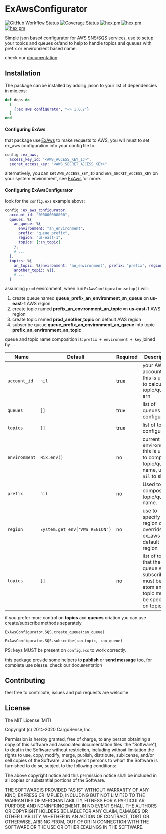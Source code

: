 # ExAwsConfigurator

![GitHub Workflow Status](https://img.shields.io/github/workflow/status/marciotoze/ex_aws_configurator/Elixir%20CI)
[![Coverage Status](https://coveralls.io/repos/github/marciotoze/ex_aws_configurator/badge.svg?branch=main)](https://coveralls.io/github/marciotoze/ex_aws_configurator?branch=main)
[![hex.pm](https://img.shields.io/hexpm/v/ex_aws_configurator.svg)](https://hex.pm/packages/ex_aws)
[![hex.pm](https://img.shields.io/hexpm/dt/ex_aws_configurator.svg)](https://hex.pm/packages/ex_aws)
[![hex.pm](https://img.shields.io/hexpm/l/ex_aws_configurator.svg)](https://hex.pm/packages/ex_aws)

Simple json based configurator for AWS SNS/SQS services, use to setup your topics and queues or/and to help to handle topics and queues with prefix or environment based name.

check our [documentation](https://hexdocs.pm/ex_aws_configurator/api-reference.html)

## Installation

The package can be installed by adding jason to your list of dependencies in mix.exs:

```elixir
def deps do
  [
    {:ex_aws_configurator, "~> 1.0.2"}
  ]
end
```

#### Configuring ExAws

that package use [ExAws](https://github.com/ex-aws/ex_aws) to make requests to AWS, you will must to set ex_aws configuration into your config file to:

```elixir
config :ex_aws,
  access_key_id: "<AWS_ACCESS_KEY_ID>",
  secret_access_key: "<AWS_SECRET_ACCESS_KEY>"
```

alternatively, you can set `AWS_ACCESS_KEY_ID` and `AWS_SECRET_ACCESS_KEY` on your system environment, see [ExAws](https://github.com/ex-aws/ex_aws) for more.

#### Configuring ExAwsConfigurator

look for the `config.exs` example above:

```elixir
config :ex_aws_configurator,
  account_id: "000000000000",
  queues: %{
    an_queue: %{
      environment: "an_environment",
      prefix: "queue_prefix",
      region: "us-east-1",
      topics: [:an_topic]
    },
    # ...
  },
  topics: %{
    an_topic: %{environment: "an_environment", prefix: "prefix", region: "us-east-1"},
    another_topic: %{},
    # ...
  }
```

assuming `prod` environment, when run `ExAwsConfigurator.setup()` will:

1. create queue named **queue_prefix_an_environment_an_queue** on **us-east-1** AWS region
2. create topic named **prefix_an_environment_an_topic** on **us-east-1** AWS region
3. create topic named **prod_another_topic** on default AWS region
4. subscribe queue **queue_prefix_an_environment_an_queue** into topic **prefix_an_environment_an_topic**

queue and topic name composition is: `prefix + environment + key` joined by `_`.

| Name | Default | Required | Description |
|------|---------|----------|-------------|
| `account_id` | `nil` | true | your AWS account id, this is used to calculate topic/queue arn |
| `queues` | `[]` | true | list of queues configuration |
| `topics` | `[]` | true | list of topic configuration |
| `environment` | `Mix.env()` | no | current environment, this is used to compose topic/queue name, use `nil` to skip |
| `prefix` | `nil` | no | Used to compose topic/queue name. |
| `region` | `System.get_env("AWS_REGION")` | no | use to specify aws region or to override ex_aws default region |
| `topics` | `[]` | no | list of topics that the queue will subscribe to, must be an atom and the topic must be specified on topics list |

if you prefer more control on **topics** and **queues** criation you can use create/subscribe methods separately

`ExAwsConfigurator.SQS.create_queue(:an_queue)`

`ExAwsConfigurator.SQS.subscribe(:an_topic, :an_queue)`

PS: keys MUST be present on `config.exs` to work correctly.

this package provide some helpers to **publish** or **send message** too, for complete use please, check our [documentation](https://hexdocs.pm/ex_aws_configurator/api-reference.html)

## Contributing

feel free to contribute, issues and pull requests are welcome

## License

The MIT License (MIT)

Copyright (c) 2014-2020 CargoSense, Inc.

Permission is hereby granted, free of charge, to any person obtaining a copy
of this software and associated documentation files (the "Software"), to deal
in the Software without restriction, including without limitation the rights
to use, copy, modify, merge, publish, distribute, sublicense, and/or sell
copies of the Software, and to permit persons to whom the Software is
furnished to do so, subject to the following conditions:

The above copyright notice and this permission notice shall be included in
all copies or substantial portions of the Software.

THE SOFTWARE IS PROVIDED "AS IS", WITHOUT WARRANTY OF ANY KIND, EXPRESS OR
IMPLIED, INCLUDING BUT NOT LIMITED TO THE WARRANTIES OF MERCHANTABILITY,
FITNESS FOR A PARTICULAR PURPOSE AND NONINFRINGEMENT. IN NO EVENT SHALL THE
AUTHORS OR COPYRIGHT HOLDERS BE LIABLE FOR ANY CLAIM, DAMAGES OR OTHER
LIABILITY, WHETHER IN AN ACTION OF CONTRACT, TORT OR OTHERWISE, ARISING FROM,
OUT OF OR IN CONNECTION WITH THE SOFTWARE OR THE USE OR OTHER DEALINGS IN
THE SOFTWARE.
